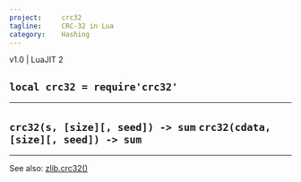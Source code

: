 ```yaml
---
project:     crc32
tagline:     CRC-32 in Lua
category:    Hashing
---
```


v1.0 | LuaJIT 2

## `local crc32 = require'crc32'`

-----------------------------------------
`crc32(s, [size][, seed]) -> sum`
`crc32(cdata, [size][, seed]) -> sum`
-----------------------------------------

----
See also: [zlib.crc32()](zlib.html#crc32)
